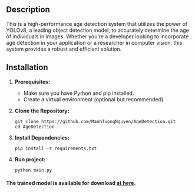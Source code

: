 ## Description
This is a high-performance age detection system that utilizes the power of YOLOv8, a leading object detection model, to accurately determine the age of individuals in images. Whether you’re a developer looking to incorporate age detection in your application or a researcher in computer vision, this system provides a robust and efficient solution.

## Installation

1. **Prerequisites:**
    - Make sure you have Python and pip installed.
    - Create a virtual environment (optional but recommended).

2. **Clone the Repository:**
    ```
    git clone https://github.com/ManhTuongNguyen/AgeDetection.git
    cd AgeDetection
    ```

3. **Install Dependencies:**
    ```
    pip install -r requirements.txt
    ```

4. **Run project:**
    ```
    python main.py
    ```

#### The trained model is available for download [at here](https://tuong01-my.sharepoint.com/:u:/g/personal/nguyenmanh_tuong01_onmicrosoft_com/EUEUwT3ON8JNsmZmnxk6AH4Bo-2OSgHvP7CGcmbt0IU5oA?e=k7TaDY).


